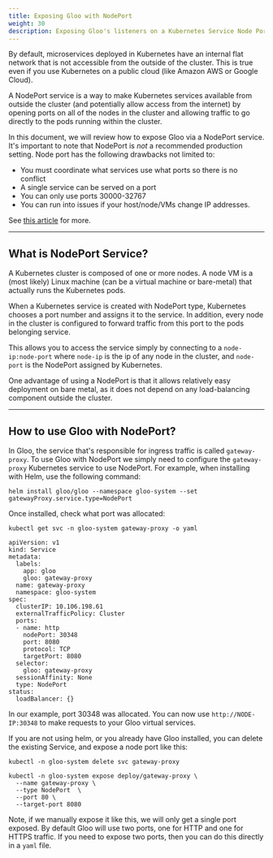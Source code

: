 ```yaml
---
title: Exposing Gloo with NodePort
weight: 30
description: Exposing Gloo's listeners on a Kubernetes Service Node Port
---
```


By default, microservices deployed in Kubernetes have an internal flat network that is not accessible from the outside of the cluster. This is true even if you use Kubernetes on a public cloud (like Amazon AWS or Google Cloud).

A NodePort service is a way to make Kubernetes services available from outside the cluster (and potentially allow access from the internet) by opening ports on all of the nodes in the cluster and allowing traffic to go directly to the pods running within the cluster.

In this document, we will review how to expose Gloo via a NodePort service. It's important to note that NodePort is *not* a recommended production setting. Node port has the following drawbacks not limited to:

* You must coordinate what services use what ports so there is no conflict
* A single service can be served on a port
* You can only use ports 30000-32767
* You can run into issues if your host/node/VMs change IP addresses.

See [this article](https://medium.com/google-cloud/kubernetes-nodeport-vs-loadbalancer-vs-ingress-when-should-i-use-what-922f010849e0) for more.

---

## What is NodePort Service?

A Kubernetes cluster is composed of one or more nodes. A node VM is a (most likely) Linux machine (can be a virtual machine or bare-metal) that actually runs the Kubernetes pods. 

When a Kubernetes service is created with NodePort type, Kubernetes chooses a port number and assigns it to the service. In addition, every node in the cluster is configured to forward traffic from this port to the pods belonging service.

This allows you to access the service simply by connecting to a `node-ip:node-port` where `node-ip` is the ip of any node in the cluster, and `node-port` is the NodePort assigned by Kubernetes.

One advantage of using a NodePort is that it allows relatively easy deployment on bare metal, as it does not depend on any load-balancing component outside the cluster.

---

## How to use Gloo with NodePort?

In Gloo, the service that's responsible for ingress traffic is called `gateway-proxy`. To use Gloo with NodePort we simply need to configure the `gateway-proxy` Kubernetes service to use NodePort. For example, when installing with Helm, use the following command:

```
helm install gloo/gloo --namespace gloo-system --set gatewayProxy.service.type=NodePort
```

Once installed, check what port was allocated:

```
kubectl get svc -n gloo-system gateway-proxy -o yaml

apiVersion: v1
kind: Service
metadata:
  labels:
    app: gloo
    gloo: gateway-proxy
  name: gateway-proxy
  namespace: gloo-system
spec:
  clusterIP: 10.106.198.61
  externalTrafficPolicy: Cluster
  ports:
  - name: http
    nodePort: 30348
    port: 8080
    protocol: TCP
    targetPort: 8080
  selector:
    gloo: gateway-proxy
  sessionAffinity: None
  type: NodePort
status:
  loadBalancer: {}
```

In our example, port 30348 was allocated. You can now use `http://NODE-IP:30348` to make requests to your Gloo virtual services.

If you are not using helm, or you already have Gloo installed, you can delete the existing Service, and expose a node port like this:

```
kubectl -n gloo-system delete svc gateway-proxy

kubectl -n gloo-system expose deploy/gateway-proxy \
  --name gateway-proxy \
  --type NodePort  \
  --port 80 \
  --target-port 8080
```

Note, if we manually expose it like this, we will only get a single port exposed. By default Gloo will use two ports, one for HTTP and one for HTTPS traffic. If you need to expose two ports, then you can do this directly in a `yaml` file.
